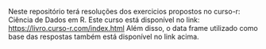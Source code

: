 Neste repositório terá resoluções dos exercicios propostos no curso-r: Ciência de Dados em R.
Este curso está disponível no link: https://livro.curso-r.com/index.html
Além disso, o data frame utilizado como base das respostas também está disponível no link acima.
